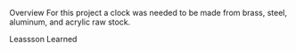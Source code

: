 Overview
For this project a clock was needed to be made from brass, steel, aluminum, and acrylic raw stock.

Leassson Learned
